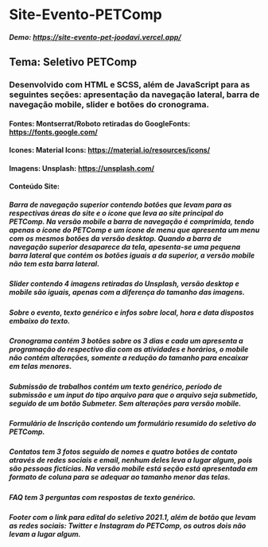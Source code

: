# Site-Evento-PETComp 
##### Demo: https://site-evento-pet-joodavi.vercel.app/
## Tema: Seletivo PETComp

### Desenvolvido com HTML e SCSS, além de JavaScript para as seguintes seções: apresentação da navegação lateral, barra de navegação mobile, slider e botões do cronograma.

#### Fontes: Montserrat/Roboto retiradas do GoogleFonts: https://fonts.google.com/
#### Icones: Material Icons: https://material.io/resources/icons/
#### Imagens: Unsplash: https://unsplash.com/

#### Conteúdo Site: 
##### Barra de navegação superior contendo botões que levam para as respectivas áreas do site e o ícone que leva ao site principal do PETComp. Na versão mobile a barra de navegação é comprimida, tendo apenas o ícone do PETComp e um ícone de menu que apresenta um menu com os mesmos botões da versão desktop. Quando a barra de navegação superior desaparece da tela, apesenta-se uma pequena barra lateral que contém os botões iguais a da superior, a versão mobile não tem esta barra lateral.
##### Slider contendo 4 imagens retiradas do Unsplash, versão desktop e mobile são iguais, apenas com a diferença do tamanho das imagens.
##### Sobre o evento, texto genérico e infos sobre local, hora e data dispostos embaixo do texto.
##### Cronograma contém 3 botões sobre os 3 dias e cada um apresenta a programação do respectivo dia com as atividades e horários, o mobile não contém alterações, somente a redução do tamanho para encaixar em telas menores.
##### Submissão de trabalhos contém um texto genérico, período de submissão e um input do tipo arquivo para que o arquivo seja submetido, seguido de um botão Submeter. Sem alterações para versão mobile.
##### Formulário de Inscrição contendo um formulário resumido do seletivo do PETComp.
##### Contatos tem 3 fotos seguido de nomes e quatro botões de contato através de redes sociais e email, nenhum deles leva a lugar algum, pois são pessoas fictícias. Na versão mobile está seção está apresentada em formato de coluna para se adequar ao tamanho menor das telas.
##### FAQ tem 3 perguntas com respostas de texto genérico.
##### Footer com o link para edital do seletivo 2021.1, além de botão que levam as redes sociais: Twitter e Instagram do PETComp, os outros dois não levam a lugar algum.
